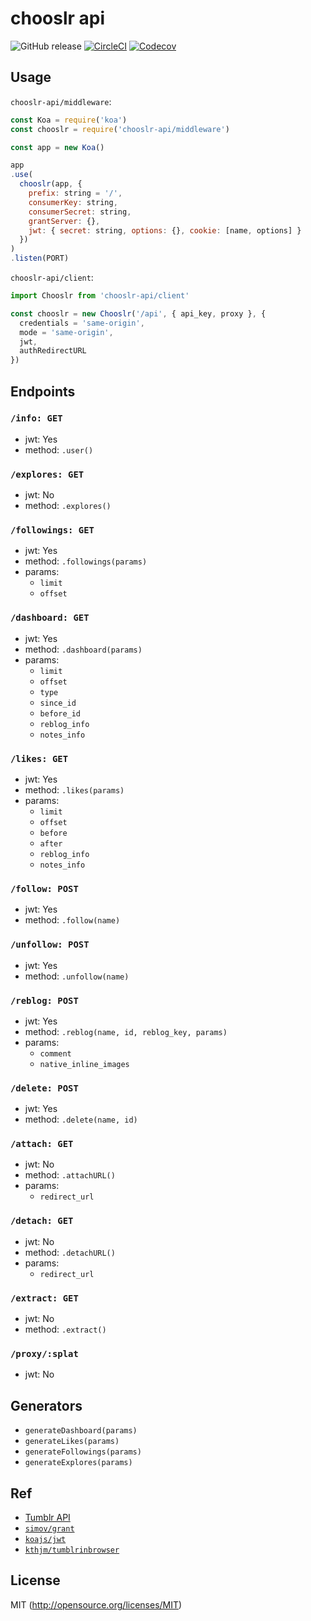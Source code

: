 # chooslr api

![GitHub release](https://img.shields.io/github/release/chooslr/api.svg?longCache=true&style=flat-square)
[![CircleCI](https://img.shields.io/circleci/project/github/chooslr/api.svg?longCache=true&style=flat-square)](https://circleci.com/gh/chooslr/api) [![Codecov](https://img.shields.io/codecov/c/github/chooslr/api.svg?longCache=true&style=flat-square)](https://codecov.io/gh/chooslr/api)

## Usage
`chooslr-api/middleware`:
```js
const Koa = require('koa')
const chooslr = require('chooslr-api/middleware')

const app = new Koa()

app
.use(
  chooslr(app, {
    prefix: string = '/',
    consumerKey: string,
    consumerSecret: string,
    grantServer: {},
    jwt: { secret: string, options: {}, cookie: [name, options] }
  })
)
.listen(PORT)
```

`chooslr-api/client`:
```js
import Chooslr from 'chooslr-api/client'

const chooslr = new Chooslr('/api', { api_key, proxy }, {
  credentials = 'same-origin',
  mode = 'same-origin',
  jwt,
  authRedirectURL
})
```

## Endpoints
### `/info: GET`
- jwt: Yes
- method: `.user()`

### `/explores: GET`
- jwt: No
- method: `.explores()`

### `/followings: GET`
- jwt: Yes
- method: `.followings(params)`
- params:
  - `limit`
  - `offset`

### `/dashboard: GET`
- jwt: Yes
- method: `.dashboard(params)`
- params:
  - `limit`
  - `offset`
  - `type`
  - `since_id`
  - `before_id`
  - `reblog_info`
  - `notes_info`

### `/likes: GET`
- jwt: Yes
- method: `.likes(params)`
- params:
  - `limit`
  - `offset`
  - `before`
  - `after`
  - `reblog_info`
  - `notes_info`

### `/follow: POST`
- jwt: Yes
- method: `.follow(name)`

### `/unfollow: POST`
- jwt: Yes
- method: `.unfollow(name)`

### `/reblog: POST`
- jwt: Yes
- method: `.reblog(name, id, reblog_key, params)`
- params:
  - `comment`
  - `native_inline_images`

### `/delete: POST`
- jwt: Yes
- method: `.delete(name, id)`

### `/attach: GET`
- jwt: No
- method: `.attachURL()`
- params:
  - `redirect_url`

### `/detach: GET`
- jwt: No
- method: `.detachURL()`
- params:
  - `redirect_url`

### `/extract: GET`
- jwt: No
- method: `.extract()`

### `/proxy/:splat`
- jwt: No

## Generators
- `generateDashboard(params)`
- `generateLikes(params)`
- `generateFollowings(params)`
- `generateExplores(params)`

## Ref
- [Tumblr API](https://www.tumblr.com/docs/en/api/v2)
- [`simov/grant`](https://github.com/simov/grant)
- [`koajs/jwt`](https://github.com/koajs/jwt)
- [`kthjm/tumblrinbrowser`](https://github.com/kthjm/tumblrinbrowser)

## License
MIT (http://opensource.org/licenses/MIT)